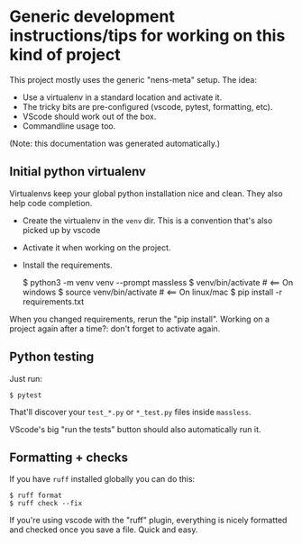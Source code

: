 # Generic development instructions/tips for working on this kind of project

This project mostly uses the generic "nens-meta" setup. The idea:

- Use a virtualenv in a standard location and activate it.
- The tricky bits are pre-configured (vscode, pytest, formatting, etc).
- VScode should work out of the box.
- Commandline usage too.

(Note: this documentation was generated automatically.)


## Initial python virtualenv

Virtualenvs keep your global python installation nice and clean. They also help code completion.

- Create the virtualenv in the `venv` dir. This is a convention that's also picked up by vscode
- Activate it when working on the project.
- Install the requirements.

    $ python3 -m venv venv --prompt massless
    $ venv/bin/activate         # <== On windows
    $ source venv/bin/activate  # <== On linux/mac
    $ pip install -r requirements.txt

When you changed requirements, rerun the "pip install". Working on a project again after a time?: don't forget to activate again.


## Python testing

Just run:

    $ pytest

That'll discover your `test_*.py` or `*_test.py` files inside `massless`.

VScode's big "run the tests" button should also automatically run it.


## Formatting + checks

If you have `ruff` installed globally you can do this:

    $ ruff format
    $ ruff check --fix

If you're using vscode with the "ruff" plugin, everything is nicely formatted and checked once you save a file. Quick and easy.
